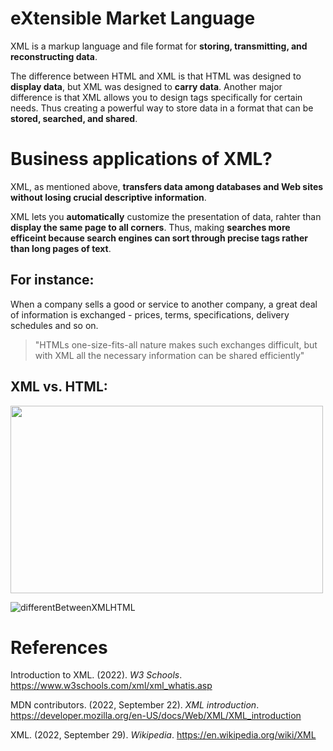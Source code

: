 # eXtensible Market Language 


XML is a markup language and file format for **storing, transmitting, and reconstructing data**. 

The difference between HTML and XML is that HTML was designed to **display data**, but XML was designed to **carry data**. Another major difference is that XML allows you to design tags specifically for certain needs. Thus creating a powerful way to store data in a format that can be **stored, searched, and shared**. 

# Business applications of XML? 
XML, as mentioned above, **transfers data among databases and Web sites without losing crucial descriptive information**. 

XML lets you **automatically** customize the presentation of data, rahter than **display the same page to all corners**. Thus, making **searches more efficeint because search engines can sort through precise tags rather than long pages of text**. 

## For instance: 
When a company sells a good or service to another company, a great deal of information is exchanged - prices, terms, specifications, delivery schedules and so on. 

>"HTMLs one-size-fits-all nature makes such exchanges difficult, but with XML all the necessary information can be shared efficiently" 


## XML vs. HTML: 
<img width="500" height="300" src="https://user-images.githubusercontent.com/109105989/197607694-5541c4e9-a4f9-48d4-bfd7-ca8443a3a66e.png"/> 

![differentBetweenXMLHTML](https://user-images.githubusercontent.com/109105989/197608274-bef1e499-c975-4785-87c9-ebd9c250e2f3.png)


# References 
Introduction to XML. (2022). *W3 Schools*. <https://www.w3schools.com/xml/xml_whatis.asp>

MDN contributors. (2022, September 22). *XML introduction*. <https://developer.mozilla.org/en-US/docs/Web/XML/XML_introduction> 

XML. (2022, September 29). *Wikipedia*. <https://en.wikipedia.org/wiki/XML>  

